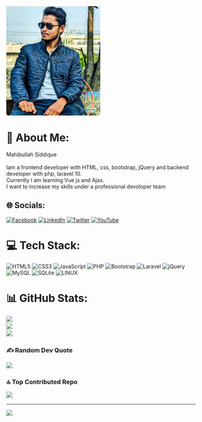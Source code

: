 <img src="https://raw.githubusercontent.com/wh1t3-shadow/wh1t3-shadow/main/IMG_20230412_025544.jpg" alt="Girl in a jacket" width="250" height="290">

# 💫 About Me:
Mahibullah Siddique<br><br>Iam a frontend developer with HTML, css, bootstrap, jQuery and backend developer with php, laravel 10.<br>Currently I am learning Vue js and Ajax.<br>I want to increase my skills under a professional devoloper team 


## 🌐 Socials:
[![Facebook](https://img.shields.io/badge/Facebook-%231877F2.svg?logo=Facebook&logoColor=white)](https://facebook.com/sayem.khan.0000) [![LinkedIn](https://img.shields.io/badge/LinkedIn-%230077B5.svg?logo=linkedin&logoColor=white)](https://linkedin.com/in/mahibullah-siddique) [![Twitter](https://img.shields.io/badge/Twitter-%231DA1F2.svg?logo=Twitter&logoColor=white)](https://twitter.com/mahibullah007) [![YouTube](https://img.shields.io/badge/YouTube-%23FF0000.svg?logo=YouTube&logoColor=white)](https://youtube.com/@whiteshadow6040) 

# 💻 Tech Stack:
![HTML5](https://img.shields.io/badge/html5-%23E34F26.svg?style=for-the-badge&logo=html5&logoColor=white) ![CSS3](https://img.shields.io/badge/css3-%231572B6.svg?style=for-the-badge&logo=css3&logoColor=white) ![JavaScript](https://img.shields.io/badge/javascript-%23323330.svg?style=for-the-badge&logo=javascript&logoColor=%23F7DF1E) ![PHP](https://img.shields.io/badge/php-%23777BB4.svg?style=for-the-badge&logo=php&logoColor=white) ![Bootstrap](https://img.shields.io/badge/bootstrap-%23563D7C.svg?style=for-the-badge&logo=bootstrap&logoColor=white) ![Laravel](https://img.shields.io/badge/laravel-%23FF2D20.svg?style=for-the-badge&logo=laravel&logoColor=white) ![jQuery](https://img.shields.io/badge/jquery-%230769AD.svg?style=for-the-badge&logo=jquery&logoColor=white) ![MySQL](https://img.shields.io/badge/mysql-%2300f.svg?style=for-the-badge&logo=mysql&logoColor=white) ![SQLite](https://img.shields.io/badge/sqlite-%2307405e.svg?style=for-the-badge&logo=sqlite&logoColor=white) ![LINUX](https://img.shields.io/badge/Linux-FCC624?style=for-the-badge&logo=linux&logoColor=black)
# 📊 GitHub Stats:
![](https://github-readme-stats.vercel.app/api?username=wh1t3-shadow&theme=radical&hide_border=false&include_all_commits=true&count_private=true)<br/>
![](https://github-readme-streak-stats.herokuapp.com/?user=wh1t3-shadow&theme=radical&hide_border=false)<br/>
![](https://github-readme-stats.vercel.app/api/top-langs/?username=wh1t3-shadow&theme=radical&hide_border=false&include_all_commits=true&count_private=true&layout=compact)

### ✍️ Random Dev Quote
![](https://quotes-github-readme.vercel.app/api?type=vetical&theme=merko)

### 🔝 Top Contributed Repo
![](https://github-contributor-stats.vercel.app/api?username=wh1t3-shadow&limit=5&theme=tokyonight&combine_all_yearly_contributions=true)

---
[![](https://visitcount.itsvg.in/api?id=wh1t3-shadow&icon=5&color=0)](https://visitcount.itsvg.in)

<!-- Proudly created with GPRM ( https://gprm.itsvg.in ) -->
